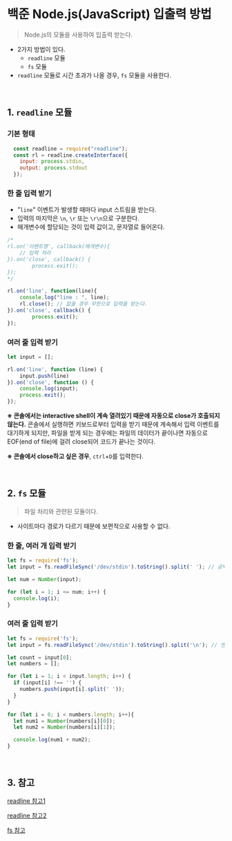 # 백준 Node.js(JavaScript) 입출력 방법

> Node.js의 모듈을 사용하여 입출력 받는다.
> 
- 2가지 방법이 있다.
    - `readline` 모듈
    - `fs` 모듈
- `readline` 모듈로 시간 초과가 나올 경우, `fs` 모듈을 사용한다.
<br>

## 1. `readline` 모듈

### 기본 형태

```jsx
  const readline = require("readline");
  const rl = readline.createInterface({
    input: process.stdin,
    output: process.stdout
  });
```

### 한 줄 입력 받기

- "`line`" 이벤트가 발생할 때마다 input 스트림을 받는다.
- 입력의 마지막은 `\n`, `\r` 또는 `\r\n`으로 구분한다.
- 매개변수에 할당되는 것이 입력 값이고, 문자열로 들어온다.

```jsx
/*
rl.on('이벤트명', callback(매개변수){ 
	// 입력 처리
}).on('close', callback() {
		process.exit();
});
*/

rl.on('line', function(line){ 
	console.log("line : ", line);
	rl.close(); // 없을 경우 무한으로 입력을 받는다.
}).on('close', callback() {
		process.exit();
});
```

### 여러 줄 입력 받기

```jsx
let input = [];

rl.on('line', function (line) {
    input.push(line)
}).on('close', function () {
    console.log(input);
    process.exit();
});
```

**※ 콘솔에서는 interactive shell이 계속 열려있기 때문에 자동으로 close가 호출되지 않는다.** 콘솔에서 실행하면 키보드로부터 입력을 받기 때문에 계속해서 입력 이벤트를 대기하게 되지만, 파일을 받게 되는 경우에는 파일의 데이터가 끝이나면 자동으로 EOF(end of file)에 걸려 close되어 코드가 끝나는 것이다.

**※ 콘솔에서 close하고 싶은 경우**, `ctrl`+`D`를 입력한다.

<br>

## 2. `fs` 모듈

> 파일 처리와 관련된 모듈이다.
> 
- 사이트마다 경로가 다르기 때문에 보편적으로 사용할 수 없다.

### 한 줄, 여러 개 입력 받기

```jsx
let fs = require('fs');
let input = fs.readFileSync('/dev/stdin').toString().split(' '); // 공백으로 구분하여 받기

let num = Number(input);

for (let i = 1; i <= num; i++) {
  console.log(i);
}
```

### 여러 줄 입력 받기

```jsx
let fs = require('fs');
let input = fs.readFileSync('/dev/stdin').toString().split('\n'); // 엔터로 구분하여 받기

let count = input[0];
let numbers = [];

for (let i = 1; i < input.length; i++) {
  if (input[i] !== '') {
    numbers.push(input[i].split(' '));
  }
}

for (let i = 0; i < numbers.length; i++){
  let num1 = Number(numbers[i][0]);
  let num2 = Number(numbers[i][1]);

  console.log(num1 + num2);
}
```
<br>

## 3. 참고

[readline 참고1](https://nodejs.org/api/readline.html)

[readline 참고2](https://wooooooak.github.io/node.js/2018/09/26/Node.js-%EC%9E%85%EB%A0%A5-%EB%B0%9B%EA%B8%B0/)

[fs 참고](https://velog.io/@exploit017/%EB%B0%B1%EC%A4%80Node.js-Node.js-%EC%9E%85%EB%A0%A5-%EB%B0%9B%EA%B8%B0)
